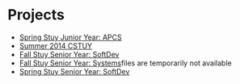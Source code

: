 Projects
====
- <a href = "https://github.com/SingleDreamer/Per10-Lee-Ng-RPGthingprobs">Spring Stuy Junior Year: APCS</a>
- <a href = "https://github.com/SingleDreamer/2014_SHIP_AR">Summer 2014 CSTUY</a>
- <a href = "https://github.com/SingleDreamer/softdev_projects">Fall Stuy Senior Year: SoftDev</a>
- <a href = "something">Fall Stuy Senior Year: Systems</a>files are temporarily not available
- <a href = "https://github.com/corrrin9797/pathfinder">Spring Stuy Senior Year: SoftDev</a>
